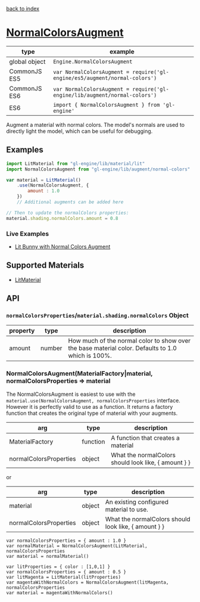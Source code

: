 [back to index](./)
# [NormalColorsAugment](https://github.com/gl-engine/gl-engine/tree/master/lib/augment/normal-colors)

| type          | example |
| ------------- | ------------------------------------------------------------------------------ |
| global object | `Engine.NormalColorsAugment`                                                     |
| CommonJS ES5  | `var NormalColorsAugment = require('gl-engine/es5/augment/normal-colors')` |
| CommonJS ES6  | `var NormalColorsAugment = require('gl-engine/lib/augment/normal-colors')` |
| ES6           | `import { NormalColorsAugment } from 'gl-engine'`                                   |

Augment a material with normal colors. The model's normals are used to directly light the model, which
can be useful for debugging.

## Examples

```js
import LitMaterial from "gl-engine/lib/material/lit"
import NormalColorsAugment from "gl-engine/lib/augment/normal-colors"

var material = LitMaterial()
	.use(NormalColorsAugment, {
		amount : 1.0
	})
	// Additional augments can be added here

// Then to update the normalColors properties:
material.shading.normalColors.amount = 0.8
```

### Live Examples

* [Lit Bunny with Normal Colors Augment][example-normal-colors]

[example-normal-colors]: http://requirebin.com/?gist=TatumCreative/0c3c74675d0433d1daa1

## Supported Materials

* [LitMaterial](./material-lit.md)

## API

### `normalColorsProperties`/`material.shading.normalColors` Object

| property | type       | description |
| -------- | ---------- | ----------- |
| amount   | number     | How much of the normal color to show over the base material color. Defaults to 1.0 which is 100%. |


### NormalColorsAugment(MaterialFactory|material, normalColorsProperties  => material

The NormalColorsAugment is easiest to use with the `material.use(NormalColorsAugment, normalColorsProperties` interface.
However it is perfectly valid to use as a function. It returns a factory function that creates
the original type of material with your augments.

| arg             | type     | description |
| --------------- | -------- | ----------- |
| MaterialFactory | function | A function that creates a material |
| normalColorsProperties  | object   | What the normalColors should look like, { amount } }

or

| arg             | type     | description |
| --------------- | -------- | ----------- |
| material        | object   | An existing configured material to use. |
| normalColorsProperties | object | What the normalColors should look like, { amount } }


```
var normalColorsProperties = { amount : 1.0 }
var normalMaterial = NormalColorsAugment(LitMaterial, normalColorsProperties
var material = normalMaterial()
```

```
var litProperties = { color : [1,0,1] }
var normalColorsProperties = { amount : 0.5 }
var litMagenta = LitMaterial(litProperties)
var magentaWithNormalColors = NormalColorsAugment(litMagenta, normalColorsProperties
var material = magentaWithNormalColors()
```